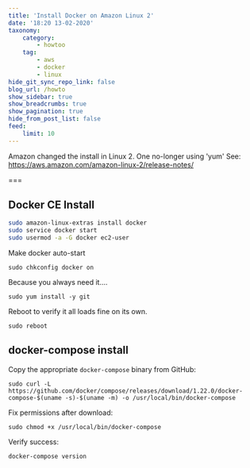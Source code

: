 ```yaml
---
title: 'Install Docker on Amazon Linux 2'
date: '18:20 13-02-2020'
taxonomy:
    category:
        - howtoo
    tag:
        - aws
        - docker
        - linux
hide_git_sync_repo_link: false
blog_url: /howto
show_sidebar: true
show_breadcrumbs: true
show_pagination: true
hide_from_post_list: false
feed:
    limit: 10
---
```


Amazon changed the install in Linux 2. One no-longer using 'yum' See: https://aws.amazon.com/amazon-linux-2/release-notes/

===

## Docker CE Install

```sh
sudo amazon-linux-extras install docker
sudo service docker start
sudo usermod -a -G docker ec2-user
```

Make docker auto-start

`sudo chkconfig docker on`

Because you always need it....

`sudo yum install -y git`

Reboot to verify it all loads fine on its own.

`sudo reboot`

## docker-compose install

Copy the appropriate `docker-compose` binary from GitHub:

`sudo curl -L https://github.com/docker/compose/releases/download/1.22.0/docker-compose-$(uname -s)-$(uname -m) -o /usr/local/bin/docker-compose`

Fix permissions after download: 

`sudo chmod +x /usr/local/bin/docker-compose`

Verify success: 

`docker-compose version`